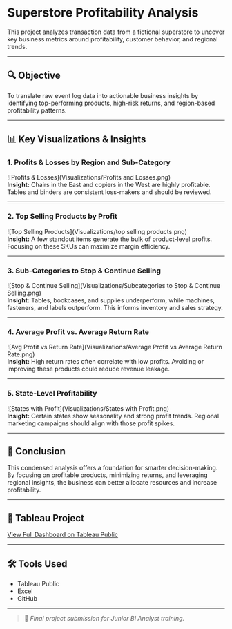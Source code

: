 # Superstore Profitability Analysis

This project analyzes transaction data from a fictional superstore to uncover key business metrics around profitability, customer behavior, and regional trends.

---

## 🔍 Objective
To translate raw event log data into actionable business insights by identifying top-performing products, high-risk returns, and region-based profitability patterns.

---

## 📊 Key Visualizations & Insights

### 1. Profits & Losses by Region and Sub-Category
![Profits & Losses](Visualizations/Profits and Losses.png)  
**Insight:** Chairs in the East and copiers in the West are highly profitable. Tables and binders are consistent loss-makers and should be reviewed.

---

### 2. Top Selling Products by Profit
![Top Selling Products](Visualizations/top selling products.png)  
**Insight:** A few standout items generate the bulk of product-level profits. Focusing on these SKUs can maximize margin efficiency.

---

### 3. Sub-Categories to Stop & Continue Selling
![Stop & Continue Selling](Visualizations/Subcategories to Stop & Continue Selling.png)  
**Insight:** Tables, bookcases, and supplies underperform, while machines, fasteners, and labels outperform. This informs inventory and sales strategy.

---

### 4. Average Profit vs. Average Return Rate
![Avg Profit vs Return Rate](Visualizations/Average Profit vs Average Return Rate.png)  
**Insight:** High return rates often correlate with low profits. Avoiding or improving these products could reduce revenue leakage.

---

### 5. State-Level Profitability
![States with Profit](Visualizations/States with Profit.png)  
**Insight:** Certain states show seasonality and strong profit trends. Regional marketing campaigns should align with those profit spikes.

---

## 🧠 Conclusion
This condensed analysis offers a foundation for smarter decision-making. By focusing on profitable products, minimizing returns, and leveraging regional insights, the business can better allocate resources and increase profitability.

---

## 🔗 Tableau Project
[View Full Dashboard on Tableau Public](https://public.tableau.com/views/superstore-profitability-analysis/AverageProfitvsAverageRetunRate)

---

## 🛠 Tools Used
- Tableau Public  
- Excel  
- GitHub

---

> 🚀 *Final project submission for Junior BI Analyst training.*

